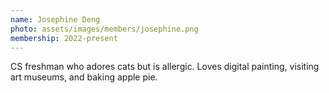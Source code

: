 ```yaml
---
name: Josephine Deng
photo: assets/images/members/josephine.png
membership: 2022-present
---
```


CS freshman who adores cats but is allergic.
Loves digital painting, visiting art museums, and baking apple pie.
